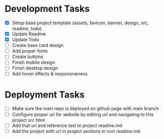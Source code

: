 # Development Tasks

- [x] Setup base project template (assets, favicon, banner, design, src, readme, todo)
- [x] Update Readme
- [x] Update Todo
- [ ] Create base card design
- [ ] Add proper fonts
- [ ] Create buttons
- [ ] Finish mobile design
- [ ] Finish desktop design
- [ ] Add hover effects & responsiveness

# Deployment Tasks

- [ ] Make sure the main repo is deployed on github page with main branch
- [ ] Configure proper url for website by editing url and navigating to this project src html
- [ ] Add that url and reference text to project readme.md
- [ ] Add the project with url in project sections in root readme.md
